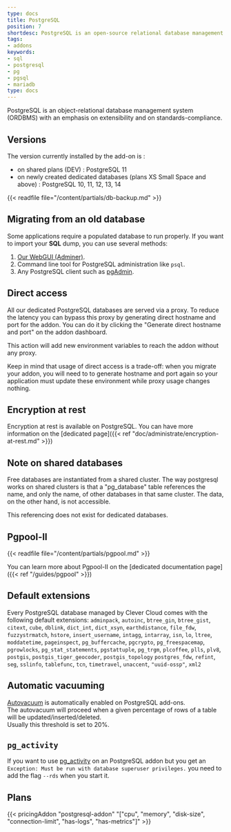 ```yaml
---
type: docs
title: PostgreSQL
position: 7
shortdesc: PostgreSQL is an open-source relational database management system (RDBMS).
tags:
- addons
keywords:
- sql
- postgresql
- pg
- pgsql
- mariadb
type: docs
---
```


PostgreSQL is an object-relational database management system (ORDBMS) with an emphasis on extensibility
and on standards-compliance.

## Versions

The version currently installed by the add-on is :

- on shared plans (DEV) : PostgreSQL 11
- on newly created dedicated databases (plans XS Small Space and above) : PostgreSQL 10, 11, 12, 13, 14

{{< readfile file="/content/partials/db-backup.md" >}}

## Migrating from an old database

Some applications require a populated database to run properly.
If you want to import your **SQL** dump, you can use several methods:

1. [Our WebGUI (Adminer)](https://dbms-adminer.clever-cloud.com/).
2. Command line tool for PostgreSQL administration like `psql`.
3. Any PostgreSQL client such as [pgAdmin](https://www.pgadmin.org/).


## Direct access

All our dedicated PostgreSQL databases are served via a proxy. To reduce the latency you can bypass this proxy by generating direct hostname and port for the addon. You can do it by clicking the "Generate direct hostname and port" on the addon dashboard.

This action will add new environment variables to reach the addon without any proxy.

Keep in mind that usage of direct access is a trade-off: when you migrate your addon, you will need to to generate hostname and port again so your application must update these environment while proxy usage changes nothing.

## Encryption at rest

Encryption at rest is available on PostgreSQL. You can have more information on the [dedicated page]({{< ref "doc/administrate/encryption-at-rest.md" >}})

## Note on shared databases

Free databases are instantiated from a shared cluster. The way postgresql works on shared clusters is that a "pg_database" table references the name, and only the name, of other databases in that same cluster. The data, on the other hand, is not accessible.

This referencing does not exist for dedicated databases.

## Pgpool-II

{{< readfile file="/content/partials/pgpool.md" >}}

You can learn more about Pgpool-II on the [dedicated documentation page]({{< ref "/guides/pgpool" >}})

## Default extensions

Every PostgreSQL database managed by Clever Cloud comes with the following default extensions:
`adminpack`,
`autoinc`,
`btree_gin`,
`btree_gist`,
`citext`,
`cube`,
`dblink`,
`dict_int`,
`dict_xsyn`,
`earthdistance`,
`file_fdw`,
`fuzzystrmatch`,
`hstore`,
`insert_username`,
`intagg`,
`intarray`,
`isn`,
`lo`,
`ltree`,
`moddatetime`,
`pageinspect`,
`pg_buffercache`,
`pgcrypto`,
`pg_freespacemap`,
`pgrowlocks`,
`pg_stat_statements`,
`pgstattuple`,
`pg_trgm`,
`plcoffee`,
`plls`,
`plv8`,
`postgis`,
`postgis_tiger_geocoder`,
`postgis_topology`
`postgres_fdw`,
`refint`,
`seg`,
`sslinfo`,
`tablefunc`,
`tcn`,
`timetravel`,
`unaccent`,
`"uuid-ossp"`,
`xml2`

## Automatic vacuuming

[Autovacuum](https://www.postgresql.org/docs/current/routine-vacuuming.html) is automatically enabled on PostgreSQL add-ons.  
The autovacuum will proceed when a given percentage of rows of a table will be updated/inserted/deleted.  
Usually this threshold is set to 20%.

## `pg_activity`

If you want to use [pg_activity](https://github.com/dalibo/pg_activity) on an PostgreSQL addon but you get an `Exception: Must be run with database superuser privileges.` you need to add the flag `--rds` when you start it.  

## Plans

{{< pricingAddon "postgresql-addon" "[\"cpu\", \"memory\", \"disk-size\", \"connection-limit\", \"has-logs\", \"has-metrics\"]" >}}
